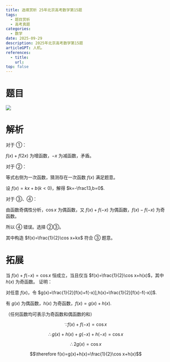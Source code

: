 ```yaml
---
title: 选填赏析 25年北京高考数学第15题
tags: 
  - 题目赏析
  - 高考真题
categories: 
  - 数学
date: 2025-09-29    
description: 2025年北京高考数学第15题
articleGPT: 人机。
references: 
  - title: 
    url: 
top: false
---
```


# 题目

![](https://xernhe.oss-cn-beijing.aliyuncs.com/img/20250928235254.png)

# 解析

对于 ①：

$f(x)+f(2x)$ 为增函数，$-x$ 为减函数，矛盾。

对于 ②：

等式右侧为一次函数，猜测存在一次函数 $f(x)$ 满足题意。

设 $f(x)=kx+b(k<0)$，解得 $k=-\frac13,b=0$.

对于 ③、④：

由函数奇偶性分析，$\cos x$ 为偶函数，又 $f(x)+f(-x)$ 为偶函数，$f(x)-f(-x)$ 为奇函数。

所以 ④ 错误。选择 ②③。

其中构造 $f(x)=\frac{1}{2}\cos x+kx$ 符合 ③ 题意。

# 拓展

当 $f(x)+f(-x)=\cos x$ 恒成立，当且仅当 $f(x)=\frac{1}{2}\cos x+h(x)$，其中 $h(x)$ 为奇函数。
证明：

对任意 $f(x)$，令 $g(x)=\frac{1}{2}[f(x)+f(-x)],h(x)=\frac{1}{2}[f(x)-f(-x)]$.

有 $g(x)$ 为偶函数，$h(x)$ 为奇函数，$f(x)=g(x)+h(x)$.

（任何函数均可表示为奇函数和偶函数的和）

$$\because f(x)+f(-x)=\cos x$$

$$\therefore g(x)+h(x)+g(-x)+h(-x)=\cos x$$

$$\therefore 2g(x)=\cos x$$

$$\therefore f(x)=g(x)+h(x)=\frac{1}{2}\cos x+h(x)$$
